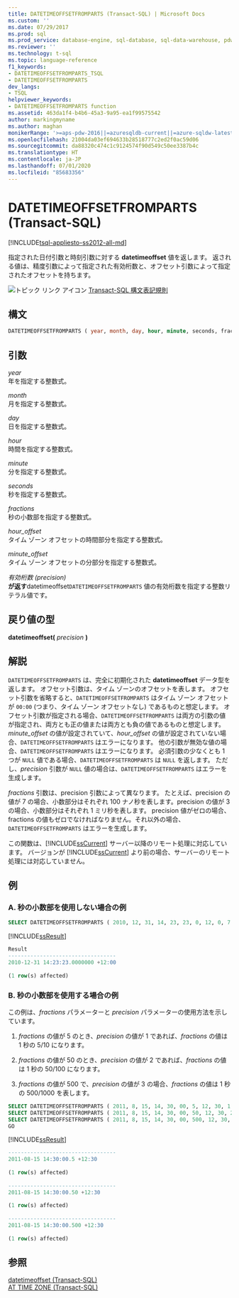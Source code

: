 ```yaml
---
title: DATETIMEOFFSETFROMPARTS (Transact-SQL) | Microsoft Docs
ms.custom: ''
ms.date: 07/29/2017
ms.prod: sql
ms.prod_service: database-engine, sql-database, sql-data-warehouse, pdw
ms.reviewer: ''
ms.technology: t-sql
ms.topic: language-reference
f1_keywords:
- DATETIMEOFFSETFROMPARTS_TSQL
- DATETIMEOFFSETFROMPARTS
dev_langs:
- TSQL
helpviewer_keywords:
- DATETIMEOFFSETFROMPARTS function
ms.assetid: 463da1f4-b4b6-45a3-9a95-ea1f99575542
author: markingmyname
ms.author: maghan
monikerRange: '>=aps-pdw-2016||=azuresqldb-current||=azure-sqldw-latest||>=sql-server-2016||=sqlallproducts-allversions||>=sql-server-linux-2017||=azuresqldb-mi-current'
ms.openlocfilehash: 21004da03ef694633b28518777c2ed2f0ac59d06
ms.sourcegitcommit: da88320c474c1c9124574f90d549c50ee3387b4c
ms.translationtype: HT
ms.contentlocale: ja-JP
ms.lasthandoff: 07/01/2020
ms.locfileid: "85683356"
---
```

# <a name="datetimeoffsetfromparts-transact-sql"></a>DATETIMEOFFSETFROMPARTS (Transact-SQL)
[!INCLUDE[tsql-appliesto-ss2012-all-md](../../includes/tsql-appliesto-ss2012-all-md.md)]

指定された日付引数と時刻引数に対する **datetimeoffset** 値を返します。 返される値は、精度引数によって指定された有効桁数と、オフセット引数によって指定されたオフセットを持ちます。  
  
![トピック リンク アイコン](../../database-engine/configure-windows/media/topic-link.gif "トピック リンク アイコン") [Transact-SQL 構文表記規則](../../t-sql/language-elements/transact-sql-syntax-conventions-transact-sql.md)
  
## <a name="syntax"></a>構文  
  
```sql
DATETIMEOFFSETFROMPARTS ( year, month, day, hour, minute, seconds, fractions, hour_offset, minute_offset, precision )  
```  
  
## <a name="arguments"></a>引数  

*year*  
年を指定する整数式。  
  
*month*  
月を指定する整数式。  
  
*day*  
日を指定する整数式。  
  
*hour*  
時間を指定する整数式。  
  
*minute*  
分を指定する整数式。  
  
*seconds*  
秒を指定する整数式。  
  
*fractions*  
秒の小数部を指定する整数式。  
  
*hour_offset*  
タイム ゾーン オフセットの時間部分を指定する整数式。  
  
*minute_offset*  
タイム ゾーン オフセットの分部分を指定する整数式。  
  
*有効桁数 (precision)*  
**が返す**datetimeoffset`DATETIMEOFFSETFROMPARTS` 値の有効桁数を指定する整数リテラル値です。  
  
## <a name="return-types"></a>戻り値の型
**datetimeoffset(** *precision* **)**  
  
## <a name="remarks"></a>解説  

`DATETIMEOFFSETFROMPARTS` は、完全に初期化された **datetimeoffset** データ型を返します。 オフセット引数は、タイム ゾーンのオフセットを表します。 オフセット引数を省略すると、`DATETIMEOFFSETFROMPARTS` はタイム ゾーン オフセットが `00:00` (つまり、タイム ゾーン オフセットなし) であるものと想定します。 オフセット引数が指定される場合、`DATETIMEOFFSETFROMPARTS` は両方の引数の値が指定され、両方とも正の値または両方とも負の値であるものと想定します。 *minute_offset* の値が設定されていて、*hour_offset* の値が設定されていない場合、`DATETIMEOFFSETFROMPARTS` はエラーになります。 他の引数が無効な値の場合、`DATETIMEOFFSETFROMPARTS` はエラーになります。 必須引数の少なくとも 1 つが `NULL` 値である場合、`DATETIMEOFFSETFROMPARTS` は `NULL` を返します。 ただし、*precision* 引数が `NULL` 値の場合は、`DATETIMEOFFSETFROMPARTS` はエラーを生成します。  
  
*fractions* 引数は、precision 引数によって異なります。 たとえば、precision の値が 7 の場合、小数部分はそれぞれ 100 ナノ秒を表します。precision の値が 3 の場合、小数部分はそれぞれ 1 ミリ秒を表します。 precision 値がゼロの場合、fractions の値もゼロでなければなりません。それ以外の場合、`DATETIMEOFFSETFROMPARTS` はエラーを生成します。  
  
この関数は、[!INCLUDE[ssCurrent](../../includes/sscurrent-md.md)] サーバー以降のリモート処理に対応しています。 バージョンが [!INCLUDE[ssCurrent](../../includes/sscurrent-md.md)] より前の場合、サーバーのリモート処理には対応していません。
  
## <a name="examples"></a>例  
  
### <a name="a-an-example-without-fractions-of-a-second"></a>A. 秒の小数部を使用しない場合の例  
  
```sql
SELECT DATETIMEOFFSETFROMPARTS ( 2010, 12, 31, 14, 23, 23, 0, 12, 0, 7 ) AS Result;  
```  
  
[!INCLUDE[ssResult](../../includes/ssresult-md.md)]
  
```sql
Result  
----------------------------------
2010-12-31 14:23:23.0000000 +12:00  
  
(1 row(s) affected)  
```  
  
### <a name="b-example-with-fractions-of-a-second"></a>B. 秒の小数部を使用する場合の例  

この例は、*fractions* パラメーターと *precision* パラメーターの使用方法を示しています。  

1. *fractions* の値が 5 のとき、*precision* の値が 1 であれば、*fractions* の値は 1 秒の 5/10 になります。  

2. *fractions* の値が 50 のとき、*precision* の値が 2 であれば、*fractions* の値は 1 秒の 50/100 になります。  

3. *fractions* の値が 500 で、*precision* の値が 3 の場合、*fractions* の値は 1 秒の 500/1000 を表します。  
  
```sql
SELECT DATETIMEOFFSETFROMPARTS ( 2011, 8, 15, 14, 30, 00, 5, 12, 30, 1 );  
SELECT DATETIMEOFFSETFROMPARTS ( 2011, 8, 15, 14, 30, 00, 50, 12, 30, 2 );  
SELECT DATETIMEOFFSETFROMPARTS ( 2011, 8, 15, 14, 30, 00, 500, 12, 30, 3 );  
GO  
```  
  
[!INCLUDE[ssResult](../../includes/ssresult-md.md)]
  
```sql
----------------------------------  
2011-08-15 14:30:00.5 +12:30  
  
(1 row(s) affected)  
  
----------------------------------  
2011-08-15 14:30:00.50 +12:30  
  
(1 row(s) affected)  
  
----------------------------------  
2011-08-15 14:30:00.500 +12:30  
  
(1 row(s) affected)  
```  
  
## <a name="see-also"></a>参照
[datetimeoffset &#40;Transact-SQL&#41;](../../t-sql/data-types/datetimeoffset-transact-sql.md)  
[AT TIME ZONE &#40;Transact-SQL&#41;](../../t-sql/queries/at-time-zone-transact-sql.md)
  
  


